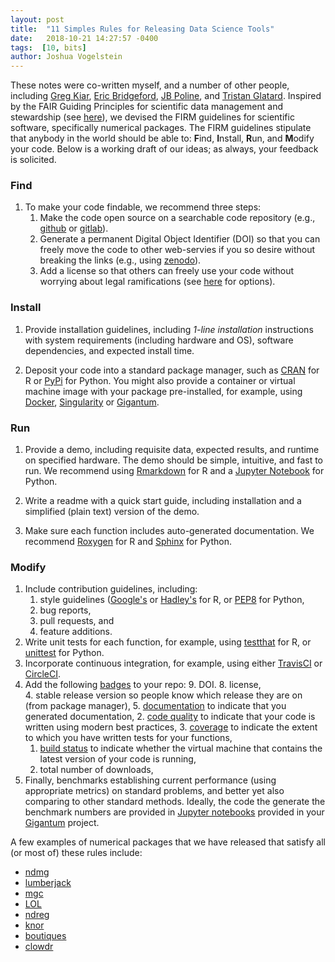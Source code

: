 ```yaml
---
layout: post
title:  "11 Simples Rules for Releasing Data Science Tools"
date:   2018-10-21 14:27:57 -0400
tags:  [10, bits]
author: Joshua Vogelstein
---
```


These notes were co-written myself, and a number of other people, including [Greg Kiar](http://gkiar.me/), [Eric Bridgeford](http://ericwb.me/), [JB Poline](https://www.mcgill.ca/qls/researchers/jb-poline), and [Tristan Glatard](https://users.encs.concordia.ca/~tglatard/). Inspired by the FAIR Guiding Principles for scientific data management and stewardship (see [here](https://www.nature.com/articles/sdata201618)), we devised the FIRM guidelines for scientific software, specifically numerical packages.  The FIRM guidelines stipulate that anybody in the world should be able to: **F**ind, **I**nstall, **R**un, and **M**odify your code. Below is a working draft of our ideas; as always, your feedback is solicited. 


### Find

1. To make your code findable, we recommend three steps:
    1. Make the code open source on a searchable code repository (e.g., [github](https://github.com/) or [gitlab](https://about.gitlab.com/)).
    2.  Generate a permanent Digital Object Identifier (DOI) so that you can freely move the code to other web-servies if you so desire without breaking the links (e.g., using [zenodo](https://zenodo.org/)).
    3.  Add a license so that others can freely use your code without worrying about legal ramifications (see [here](https://opensource.org/licenses) for options).

### Install


1. Provide installation guidelines, including  *1-line installation* instructions with system requirements (including hardware and OS),  software dependencies, and expected install time.  

2. Deposit your code into a standard package manager, such as [CRAN](https://cran.r-project.org/) for R or [PyPi](https://pypi.org/) for Python. You might also provide a container or virtual machine image with your package pre-installed, for example, using [Docker](https://www.docker.com/), [Singularity](https://www.sylabs.io/docs/) or [Gigantum](https://gigantum.com/).


### Run

1. Provide a demo, including requisite data, expected results, and runtime on specified hardware. The demo should be simple, intuitive, and fast to run. We recommend using  [Rmarkdown](https://rmarkdown.rstudio.com/) for R and  a [Jupyter Notebook](http://jupyter.org/) for Python.

2. Write a readme with a quick start guide, including installation and a simplified (plain text) version of the demo.


3. Make sure each function includes auto-generated documentation. We recommend  [Roxygen](https://cran.r-project.org/web/packages/roxygen2/vignettes/roxygen2.html) for R and   [Sphinx](http://www.sphinx-doc.org/en/master/) for Python.


### Modify

1. Include contribution guidelines, including: 
    1. style guidelines ([Google's](https://google.github.io/styleguide/Rguide.xml) or [Hadley's](http://adv-r.had.co.nz/Style.html) for R, or [PEP8](https://www.python.org/dev/peps/pep-0008/) for Python, 
    2. bug reports, 
    3. pull requests, and  
    4. feature additions.
2. Write unit tests for each function, for example, using [testthat](http://testthat.r-lib.org/) for R, or [unittest](https://docs.python.org/3/library/unittest.html) for Python.
3.  Incorporate continuous integration, for example, using either  [TravisCI](https://travis-ci.org/) or  [CircleCI](https://circleci.com/).
4.  Add the following [badges](https://shields.io/#/) to your repo: 
    9.  DOI. 
    8.  license,  
    4.  stable release version so people know which release they are on (from package manager), 
    5.  [documentation](https://readthedocs.org/) to indicate that you generated documentation, 
    2.  [code quality](https://codeclimate.com/) to indicate that your code is written using modern best practices, 
    3.  [coverage](https://coveralls.io/) to indicate the extent to which you have written tests for your functions, 
    1.  [build status](https://www.docker.com/) to indicate whether the virtual machine that contains the latest version of your code is running, 
    6.  total number of downloads, 
 1.  Finally, benchmarks establishing current performance (using appropriate metrics) on standard problems, and better yet also comparing to other standard methods. Ideally, the code the generate the benchmark numbers are provided in [Jupyter notebooks](http://jupyter.org/) provided in your [Gigantum](https://gigantum.com/) project.


A few examples of numerical packages that we have released that satisfy all (or most of) these rules include:
- [ndmg](https://github.com/neurodata/ndmg)
- [lumberjack](https://github.com/neurodata/lumberjack)
- [mgc](https://github.com/neurodata/mgc)
- [LOL](https://github.com/neurodata/LOL)
- [ndreg](https://github.com/neurodata/ndreg)
- [knor](https://github.com/neurodata/knorR)
- [boutiques](https://github.com/boutiques/boutiques)
- [clowdr](https://github.com/gkiar/clowdr)
